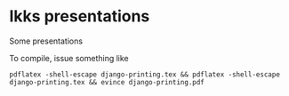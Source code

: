 # Ikks presentations

Some presentations

To compile, issue something like

```Shell
pdflatex -shell-escape django-printing.tex && pdflatex -shell-escape django-printing.tex && evince django-printing.pdf
```
